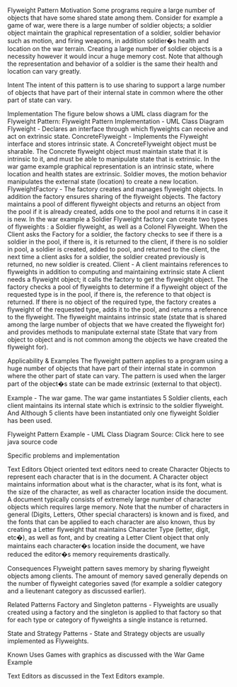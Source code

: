 Flyweight Pattern
Motivation
Some programs require a large number of objects that have some shared state among them. Consider for example a game of war, were there is a large number of soldier objects; a soldier object maintain the graphical representation of a soldier, soldier behavior such as motion, and firing weapons, in addition soldier�s health and location on the war terrain. Creating a large number of soldier objects is a necessity however it would incur a huge memory cost. Note that although the representation and behavior of a soldier is the same their health and location can vary greatly.



Intent
The intent of this pattern is to use sharing to support a large number of objects that have part of their internal state in common where the other part of state can vary.

Implementation
The figure below shows a UML class diagram for the Flyweight Pattern:
Flyweight Pattern Implementation - UML Class Diagram 
Flyweight - Declares an interface through which flyweights can receive and act on extrinsic state.
ConcreteFlyweight - Implements the Flyweight interface and stores intrinsic state. A ConcreteFlyweight object must be sharable. The Concrete flyweight object must maintain state that it is intrinsic to it, and must be able to manipulate state that is extrinsic. In the war game example graphical representation is an intrinsic state, where location and health states are extrinsic. Soldier moves, the motion behavior manipulates the external state (location) to create a new location.
FlyweightFactory - The factory creates and manages flyweight objects. In addition the factory ensures sharing of the flyweight objects. The factory maintains a pool of different flyweight objects and returns an object from the pool if it is already created, adds one to the pool and returns it in case it is new.
In the war example a Soldier Flyweight factory can create two types of flyweights : a Soldier flyweight, as well as a Colonel Flyweight. When the Client asks the Factory for a soldier, the factory checks to see if there is a soldier in the pool, if there is, it is returned to the client, if there is no soldier in pool, a soldier is created, added to pool, and returned to the client, the next time a client asks for a soldier, the soldier created previously is returned, no new soldier is created.
Client - A client maintains references to flyweights in addition to computing and maintaining extrinsic state
A client needs a flyweight object; it calls the factory to get the flyweight object. The factory checks a pool of flyweights to determine if a flyweight object of the requested type is in the pool, if there is, the reference to that object is returned. If there is no object of the required type, the factory creates a flyweight of the requested type, adds it to the pool, and returns a reference to the flyweight. The flyweight maintains intrinsic state (state that is shared among the large number of objects that we have created the flyweight for) and provides methods to manipulate external state (State that vary from object to object and is not common among the objects we have created the flyweight for).


Applicability & Examples
The flyweight pattern applies to a program using a huge number of objects that have part of their internal state in common where the other part of state can vary. The pattern is used when the larger part of the object�s state can be made extrinsic (external to that object).



Example - The war game.
The war game instantiates 5 Soldier clients, each client maintains its internal state which is extrinsic to the soldier flyweight. And Although 5 clients have been instantiated only one flyweight Soldier has been used.

Flyweight Pattern Example - UML Class Diagram
Source:  Click here to see java source code 

Specific problems and implementation

Text Editors
Object oriented text editors need to create Character Objects to represent each character that is in the document. A Character object maintains information about what is the character, what is its font, what is the size of the character, as well as character location inside the document. A document typically consists of extremely large number of character objects which requires large memory. Note that the number of characters in general (Digits, Letters, Other special characters) is known and is fixed, and the fonts that can be applied to each character are also known, thus by creating a Letter flyweight that maintains Character Type (letter, digit, etc�), as well as font, and by creating a Letter Client object that only maintains each character�s location inside the document, we have reduced the editor�s memory requirements drastically.


Consequences
Flyweight pattern saves memory by sharing flyweight objects among clients. The amount of memory saved generally depends on the number of flyweight categories saved (for example a soldier category and a lieutenant category as discussed earlier).


Related Patterns
Factory and Singleton patterns - Flyweights are usually created using a factory and the singleton is applied to that factory so that for each type or category of flyweights a single instance is returned.

State and Strategy Patterns - State and Strategy objects are usually implemented as Flyweights.


Known Uses
Games with graphics as discussed with the War Game Example

Text Editors as discussed in the Text Editors example.